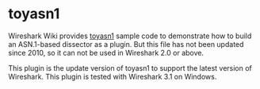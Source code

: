 # toyasn1
Wireshark Wiki provides [toyasn1](https://wiki.wireshark.org/ASN1_plugin) sample code to demonstrate how to build an ASN.1-based dissector as a plugin. But this file has not been updated since 2010, so it can not be used in Wireshark 2.0 or above.

This plugin is the update version of toyasn1 to support the latest version of Wireshark. This plugin is tested with Wireshark 3.1 on Windows. 
